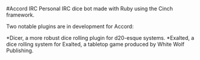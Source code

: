#Accord IRC
Personal IRC dice bot made with Ruby using the Cinch framework.

Two notable plugins are in development for Accord:

*Dicer, a more robust dice rolling plugin for d20-esque systems.
*Exalted, a dice rolling system for Exalted, a tabletop game produced by White Wolf Publishing.